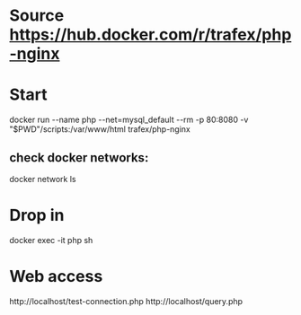 # Source https://hub.docker.com/r/trafex/php-nginx


# Start
docker run --name php --net=mysql_default --rm -p 80:8080 -v "$PWD"/scripts:/var/www/html trafex/php-nginx

## check docker networks: 
docker network ls

# Drop in
docker exec -it php sh


# Web access
http://localhost/test-connection.php
http://localhost/query.php


